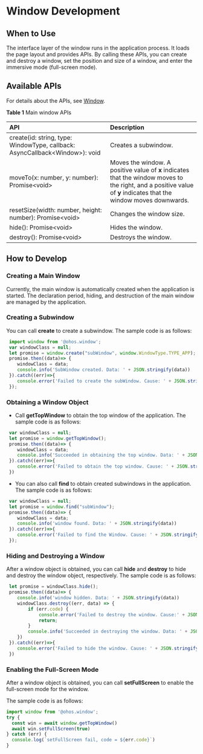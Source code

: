 # Window Development

## When to Use
The interface layer of the window runs in the application process. It loads the page layout and provides APIs.
By calling these APIs, you can create and destroy a window, set the position and size of a window, and enter the immersive mode (full-screen mode).

## Available APIs
For details about the APIs, see [Window](../reference/apis/js-apis-window.md).

**Table 1** Main window APIs

| API                                                      | Description                                          |
| :----------------------------------------------------------- | :--------------------------------------------- |
| create(id: string, type: WindowType, callback: AsyncCallback\<Window>): void | Creates a subwindow.                                  |
| moveTo(x: number, y: number): Promise\<void>                 | Moves the window. A positive value of **x** indicates that the window moves to the right, and a positive value of **y** indicates that the window moves downwards.|
| resetSize(width: number, height: number): Promise\<void>     | Changes the window size.                            |
| hide(): Promise\<void>                                       | Hides the window.                                |
| destroy(): Promise\<void>                                    | Destroys the window.                                |

## How to Develop

### Creating a Main Window

Currently, the main window is automatically created when the application is started. The declaration period, hiding, and destruction of the main window are managed by the application.
### Creating a Subwindow
You can call **create** to create a subwindow. The sample code is as follows:

```js
 import window from '@ohos.window';
 var windowClass = null;
 let promise = window.create("subWindow", window.WindowType.TYPE_APP);
 promise.then((data)=> {
 	windowClass = data;
    console.info('SubWindow created. Data: ' + JSON.stringify(data))
 }).catch((err)=>{
    console.error('Failed to create the subWindow. Cause: ' + JSON.stringify(err));
 });
```

### Obtaining a Window Object

- Call **getTopWindow** to obtain the top window of the application. The sample code is as follows:

```js
 var windowClass = null;
 let promise = window.getTopWindow();
 promise.then((data)=> {
 	windowClass = data;
    console.info('Succeeded in obtaining the top window. Data: ' + JSON.stringify(data))
 }).catch((err)=>{
    console.error('Failed to obtain the top window. Cause: ' + JSON.stringify(err));
 })
```

- You can also call **find** to obtain created subwindows in the application. The sample code is as follows:

```js
 var windowClass = null;
 let promise = window.find("subWindow");
 promise.then((data)=> {
 	windowClass = data;
    console.info('window found. Data: ' + JSON.stringify(data))
 }).catch((err)=>{
    console.error('Failed to find the Window. Cause: ' + JSON.stringify(err));
 });
```

### Hiding and Destroying a Window

After a window object is obtained, you can call **hide** and **destroy** to hide and destroy the window object, respectively. The sample code is as follows:

```js
 let promise = windowClass.hide();
 promise.then((data)=> {
    console.info('window hidden. Data: ' + JSON.stringify(data))
    windowClass.destroy((err, data) => {
        if (err.code) {
            console.error('Failed to destroy the window. Cause:' + JSON.stringify(err));
            return;
        }
    	console.info('Succeeded in destroying the window. Data: ' + JSON.stringify(data))
	})
 }).catch((err)=>{
    console.error('Failed to hide the window. Cause: ' + JSON.stringify(err));
 })
```

### Enabling the Full-Screen Mode

After a window object is obtained, you can call **setFullScreen** to enable the full-screen mode for the window.

The sample code is as follows:

```js
import window from '@ohos.window';
try {
  const win = await window.getTopWindow()
  await win.setFullScreen(true)
} catch (err) {
  console.log(`setFullScreen fail, code = ${err.code}`)
}
```

